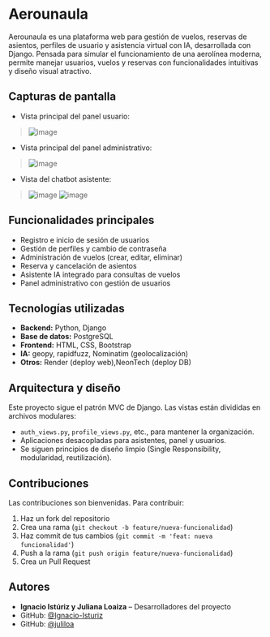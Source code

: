 # Aerounaula

Aerounaula es una plataforma web para gestión de vuelos, reservas de asientos, perfiles de usuario y asistencia virtual con IA, desarrollada con Django. Pensada para simular el funcionamiento de una aerolínea moderna, permite manejar usuarios, vuelos y reservas con funcionalidades intuitivas y diseño visual atractivo.

## Capturas de pantalla

- Vista principal del panel usuario:
> ![image](https://github.com/user-attachments/assets/fc0e7460-9f23-4181-8d74-108ffb3f4b91)

- Vista principal del panel administrativo:
> ![image](https://github.com/user-attachments/assets/b1e9153b-c20f-4b06-8ad3-011cb5d514ed)

- Vista del chatbot asistente:
> ![image](https://github.com/user-attachments/assets/018eb35e-9bf9-409c-993e-cf47543967a7)
> ![image](https://github.com/user-attachments/assets/0125d88f-3190-4277-9413-a0484939021e)

## Funcionalidades principales

-  Registro e inicio de sesión de usuarios
-  Gestión de perfiles y cambio de contraseña
-  Administración de vuelos (crear, editar, eliminar)
-  Reserva y cancelación de asientos
-  Asistente IA integrado para consultas de vuelos
-  Panel administrativo con gestión de usuarios

## Tecnologías utilizadas

- **Backend:** Python, Django
- **Base de datos:** PostgreSQL
- **Frontend:** HTML, CSS, Bootstrap
- **IA:** geopy, rapidfuzz, Nominatim (geolocalización)
- **Otros:** Render (deploy web),NeonTech (deploy DB)

## Arquitectura y diseño

Este proyecto sigue el patrón MVC de Django. Las vistas están divididas en archivos modulares:
- `auth_views.py`, `profile_views.py`, etc., para mantener la organización.
- Aplicaciones desacopladas para asistentes, panel y usuarios.
- Se siguen principios de diseño limpio (Single Responsibility, modularidad, reutilización).

## Contribuciones

Las contribuciones son bienvenidas. Para contribuir:

1. Haz un fork del repositorio
2. Crea una rama (`git checkout -b feature/nueva-funcionalidad`)
3. Haz commit de tus cambios (`git commit -m 'feat: nueva funcionalidad'`)
4. Push a la rama (`git push origin feature/nueva-funcionalidad`)
5. Crea un Pull Request

## Autores

- **Ignacio Istúriz y Juliana Loaiza** – Desarrolladores del proyecto  
- GitHub: [@Ignacio-Isturiz](https://github.com/Ignacio-Isturiz)
- GitHub: [@juliloa](https://github.com/juliloa)




